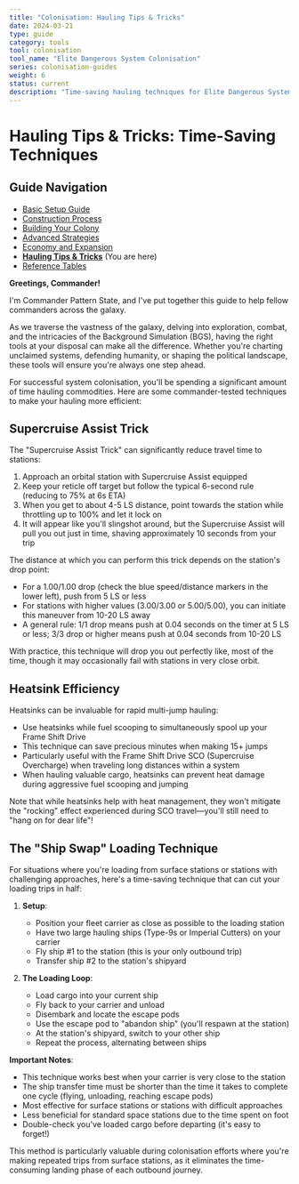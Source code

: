 ```yaml
---
title: "Colonisation: Hauling Tips & Tricks"
date: 2024-03-21
type: guide
category: tools
tool: colonisation
tool_name: "Elite Dangerous System Colonisation"
series: colonisation-guides
weight: 6
status: current
description: "Time-saving hauling techniques for Elite Dangerous System Colonisation"
---
```


# Hauling Tips & Tricks: Time-Saving Techniques

## Guide Navigation
- [Basic Setup Guide](/guides/colonisation-basics/)
- [Construction Process](/guides/colonisation-construction/)
- [Building Your Colony](/guides/colonisation-building/)
- [Advanced Strategies](/guides/colonisation-advanced/)
- [Economy and Expansion](/guides/colonisation-economy/)
- **[Hauling Tips & Tricks](/guides/colonisation-tips/)** (You are here)
- [Reference Tables](/guides/colonisation-reference/)

**Greetings, Commander!**

I'm Commander Pattern State, and I've put together this guide to help fellow commanders across the galaxy.

As we traverse the vastness of the galaxy, delving into exploration, combat, and the intricacies of the Background Simulation (BGS), having the right tools at your disposal can make all the difference. Whether you're charting unclaimed systems, defending humanity, or shaping the political landscape, these tools will ensure you're always one step ahead.

For successful system colonisation, you'll be spending a significant amount of time hauling commodities. Here are some commander-tested techniques to make your hauling more efficient:

## Supercruise Assist Trick

The "Supercruise Assist Trick" can significantly reduce travel time to stations:

1. Approach an orbital station with Supercruise Assist equipped
2. Keep your reticle off target but follow the typical 6-second rule (reducing to 75% at 6s ETA)
3. When you get to about 4-5 LS distance, point towards the station while throttling up to 100% and let it lock on
4. It will appear like you'll slingshot around, but the Supercruise Assist will pull you out just in time, shaving approximately 10 seconds from your trip

The distance at which you can perform this trick depends on the station's drop point:
- For a 1.00/1.00 drop (check the blue speed/distance markers in the lower left), push from 5 LS or less
- For stations with higher values (3.00/3.00 or 5.00/5.00), you can initiate this maneuver from 10-20 LS away
- A general rule: 1/1 drop means push at 0.04 seconds on the timer at 5 LS or less; 3/3 drop or higher means push at 0.04 seconds from 10-20 LS

With practice, this technique will drop you out perfectly like, most of the time, though it may occasionally fail with stations in very close orbit.

## Heatsink Efficiency

Heatsinks can be invaluable for rapid multi-jump hauling:
- Use heatsinks while fuel scooping to simultaneously spool up your Frame Shift Drive
- This technique can save precious minutes when making 15+ jumps
- Particularly useful with the Frame Shift Drive SCO (Supercruise Overcharge) when traveling long distances within a system
- When hauling valuable cargo, heatsinks can prevent heat damage during aggressive fuel scooping and jumping

Note that while heatsinks help with heat management, they won't mitigate the "rocking" effect experienced during SCO travel—you'll still need to "hang on for dear life"!

## The "Ship Swap" Loading Technique

For situations where you're loading from surface stations or stations with challenging approaches, here's a time-saving technique that can cut your loading trips in half:

1. **Setup**:
   - Position your fleet carrier as close as possible to the loading station
   - Have two large hauling ships (Type-9s or Imperial Cutters) on your carrier
   - Fly ship #1 to the station (this is your only outbound trip)
   - Transfer ship #2 to the station's shipyard

2. **The Loading Loop**:
   - Load cargo into your current ship
   - Fly back to your carrier and unload
   - Disembark and locate the escape pods
   - Use the escape pod to "abandon ship" (you'll respawn at the station)
   - At the station's shipyard, switch to your other ship
   - Repeat the process, alternating between ships

**Important Notes**:
- This technique works best when your carrier is very close to the station
- The ship transfer time must be shorter than the time it takes to complete one cycle (flying, unloading, reaching escape pods)
- Most effective for surface stations or stations with difficult approaches
- Less beneficial for standard space stations due to the time spent on foot
- Double-check you've loaded cargo before departing (it's easy to forget!)

This method is particularly valuable during colonisation efforts where you're making repeated trips from surface stations, as it eliminates the time-consuming landing phase of each outbound journey.
